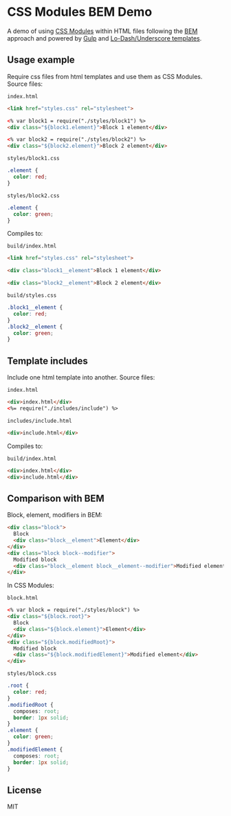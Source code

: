 # CSS Modules BEM Demo
A demo of using [CSS Modules](https://github.com/css-modules/css-modules) within HTML files following the [BEM](http://getbem.com/) approach and powered by [Gulp](https://github.com/gulpjs/gulp) and [Lo-Dash/Underscore templates](https://lodash.com/docs#template).

## Usage example

Require css files from html templates and use them as CSS Modules. Source files:

`index.html`
```html
<link href="styles.css" rel="stylesheet">

<% var block1 = require("./styles/block1") %>
<div class="${block1.element}">Block 1 element</div>

<% var block2 = require("./styles/block2") %>
<div class="${block2.element}">Block 2 element</div>
```

`styles/block1.css`
```css
.element {
  color: red;
}
```

`styles/block2.css`
```css
.element {
  color: green;
}
```

Compiles to:

`build/index.html`
```html
<link href="styles.css" rel="stylesheet">

<div class="block1__element">Block 1 element</div>

<div class="block2__element">Block 2 element</div>
```

`build/styles.css`
```css
.block1__element {
  color: red;
}
.block2__element {
  color: green;
}
```

## Template includes

Include one html template into another. Source files:

`index.html`
```html
<div>index.html</div>
<%= require("./includes/include") %>
```

`includes/include.html`
```html
<div>include.html</div>
```

Compiles to:

`build/index.html`
```html
<div>index.html</div>
<div>include.html</div>
```

## Comparison with BEM

Block, element, modifiers in BEM:

```html
<div class="block">
  Block
  <div class="block__element">Element</div>
</div>
<div class="block block--modifier">
  Modified block
  <div class="block__element block__element--modifier">Modified element</div>
</div>
```

In CSS Modules:

`block.html`
```html
<% var block = require("./styles/block") %>
<div class="${block.root}">
  Block
  <div class="${block.element}">Element</div>
</div>
<div class="${block.modifiedRoot}">
  Modified block
  <div class="${block.modifiedElement}">Modified element</div>
</div>
```

`styles/block.css`
```css
.root {
  color: red;
}
.modifiedRoot {
  composes: root;
  border: 1px solid;
}
.element {
  color: green;
}
.modifiedElement {
  composes: root;
  border: 1px solid;
}
```

## License

MIT
